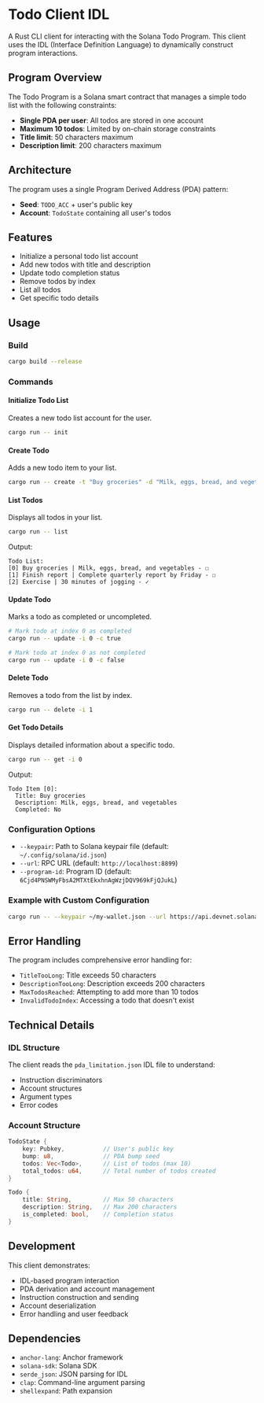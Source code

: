 # Todo Client IDL

A Rust CLI client for interacting with the Solana Todo Program. This client uses the IDL (Interface Definition Language) to dynamically construct program interactions.

## Program Overview

The Todo Program is a Solana smart contract that manages a simple todo list with the following constraints:
- **Single PDA per user**: All todos are stored in one account
- **Maximum 10 todos**: Limited by on-chain storage constraints
- **Title limit**: 50 characters maximum
- **Description limit**: 200 characters maximum

## Architecture

The program uses a single Program Derived Address (PDA) pattern:
- **Seed**: `TODO_ACC` + user's public key
- **Account**: `TodoState` containing all user's todos

## Features

- Initialize a personal todo list account
- Add new todos with title and description
- Update todo completion status
- Remove todos by index
- List all todos
- Get specific todo details

## Usage

### Build

```bash
cargo build --release
```

### Commands

#### Initialize Todo List
Creates a new todo list account for the user.

```bash
cargo run -- init
```

#### Create Todo
Adds a new todo item to your list.

```bash
cargo run -- create -t "Buy groceries" -d "Milk, eggs, bread, and vegetables"
```

#### List Todos
Displays all todos in your list.

```bash
cargo run -- list
```

Output:
```
Todo List:
[0] Buy groceries | Milk, eggs, bread, and vegetables - ☐
[1] Finish report | Complete quarterly report by Friday - ☐
[2] Exercise | 30 minutes of jogging - ✓
```

#### Update Todo
Marks a todo as completed or uncompleted.

```bash
# Mark todo at index 0 as completed
cargo run -- update -i 0 -c true

# Mark todo at index 0 as not completed
cargo run -- update -i 0 -c false
```

#### Delete Todo
Removes a todo from the list by index.

```bash
cargo run -- delete -i 1
```

#### Get Todo Details
Displays detailed information about a specific todo.

```bash
cargo run -- get -i 0
```

Output:
```
Todo Item [0]:
  Title: Buy groceries
  Description: Milk, eggs, bread, and vegetables
  Completed: No
```

### Configuration Options

- `--keypair`: Path to Solana keypair file (default: `~/.config/solana/id.json`)
- `--url`: RPC URL (default: `http://localhost:8899`)
- `--program-id`: Program ID (default: `6Cjd4PNSWMyFbsA2MTXtEkxhnAgWzjDQV969kFjQJukL`)

### Example with Custom Configuration

```bash
cargo run -- --keypair ~/my-wallet.json --url https://api.devnet.solana.com create -t "Test" -d "Testing on devnet"
```

## Error Handling

The program includes comprehensive error handling for:
- `TitleTooLong`: Title exceeds 50 characters
- `DescriptionTooLong`: Description exceeds 200 characters
- `MaxTodosReached`: Attempting to add more than 10 todos
- `InvalidTodoIndex`: Accessing a todo that doesn't exist

## Technical Details

### IDL Structure
The client reads the `pda_limitation.json` IDL file to understand:
- Instruction discriminators
- Account structures
- Argument types
- Error codes

### Account Structure
```rust
TodoState {
    key: Pubkey,           // User's public key
    bump: u8,              // PDA bump seed
    todos: Vec<Todo>,      // List of todos (max 10)
    total_todos: u64,      // Total number of todos created
}

Todo {
    title: String,         // Max 50 characters
    description: String,   // Max 200 characters
    is_completed: bool,    // Completion status
}
```

## Development

This client demonstrates:
- IDL-based program interaction
- PDA derivation and account management
- Instruction construction and sending
- Account deserialization
- Error handling and user feedback

## Dependencies

- `anchor-lang`: Anchor framework
- `solana-sdk`: Solana SDK
- `serde_json`: JSON parsing for IDL
- `clap`: Command-line argument parsing
- `shellexpand`: Path expansion